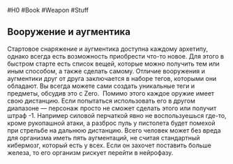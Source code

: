 #H0 #Book #Weapon #Stuff 
## Вооружение и аугментика
Стартовое снаряжение и аугментика доступна каждому архетипу, однако всегда есть возможность приобрести что-то новое. Для этого в быстром старте есть список вещей, которые можно получить тем или иным способом, а также сделать самому.
Отличие вооружения и аугментики друг от друга заключается в наборе тегов, которыми они обладают. Вы всегда можете сами создать уникальные теги и предметы, обсудив это с Zero. 
Помимо этого каждое оружие имеет свою дистанцию. Если попытаться использовать его в другом диапазоне — персонаж просто не сможет сделать этого или получит штраф -1. Например силовой перчаткой явно не воспользуешься где-то, кроме рукопашной атаки, а разброс пуль у пистолета будет помехой при стрельбе на дальнюю дистанцию.
Всего человек может без вреда для организма иметь пять аугментаций, не считая стандартный кибермозг, который есть у всех. Если он захочет поставить больше железа, то его организм рискует перейти в нейрофазу.